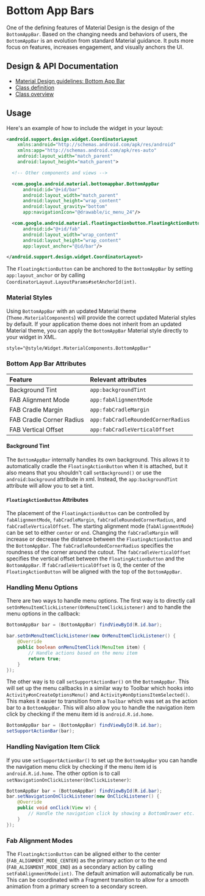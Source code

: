 <!--docs:
title: "Bottom App Bar"
layout: detail
section: components
excerpt: "A flexible toolbar designed to provide a typical Material Design experience."
iconId: bottom_app_bar
path: /catalog/bottom-app-bar/
-->

# Bottom App Bars

One of the defining features of Material Design is the design of the
`BottomAppBar`. Based on the changing needs and behaviors of users, the
`BottomAppBar` is an evolution from standard Material guidance. It puts more
focus on features, increases engagement, and visually anchors the UI.

## Design & API Documentation

-   [Material Design guidelines: Bottom App
    Bar](https://material.io/go/design-app-bar-bottom)
    <!--{: .icon-list-item.icon-list-item--spec }-->
-   [Class
    definition](https://github.com/material-components/material-components-android/tree/master/lib/java/com/google/android/material/bottomappbar/BottomAppBar.java)
    <!--{: .icon-list-item.icon-list-item--link }-->
-   [Class
    overview](https://developer.android.com/reference/com/google/android/material/bottomappbar/BottomAppBar)
    <!--{: .icon-list-item.icon-list-item--link }--> <!--{: .icon-list }-->

## Usage

Here's an example of how to include the widget in your layout:

```xml
<android.support.design.widget.CoordinatorLayout
    xmlns:android="http://schemas.android.com/apk/res/android"
    xmlns:app="http://schemas.android.com/apk/res-auto"
    android:layout_width="match_parent"
    android:layout_height="match_parent">

  <!-- Other components and views -->

  <com.google.android.material.bottomappbar.BottomAppBar
      android:id="@+id/bar"
      android:layout_width="match_parent"
      android:layout_height="wrap_content"
      android:layout_gravity="bottom"
      app:navigationIcon="@drawable/ic_menu_24"/>

  <com.google.android.material.floatingactionbutton.FloatingActionButton
      android:id="@+id/fab"
      android:layout_width="wrap_content"
      android:layout_height="wrap_content"
      app:layout_anchor="@id/bar"/>

</android.support.design.widget.CoordinatorLayout>
```

The `FloatingActionButton` can be anchored to the `BottomAppBar` by setting
`app:layout_anchor` or by calling
`CoordinatorLayout.LayoutParams#setAnchorId(int)`.

### Material Styles

Using `BottomAppBar` with an updated Material theme (`Theme.MaterialComponents`)
will provide the correct updated Material styles by default. If your application
theme does not inherit from an updated Material theme, you can apply the
`BottomAppBar` Material style directly to your widget in XML.

```xml
style="@style/Widget.MaterialComponents.BottomAppBar"
```

### Bottom App Bar Attributes

Feature                  | Relevant attributes
:----------------------- | :---------------------------------
Background Tint          | `app:backgroundTint`
FAB Alignment Mode       | `app:fabAlignmentMode`
FAB Cradle Margin        | `app:fabCradleMargin`
FAB Cradle Corner Radius | `app:fabCradleRoundedCornerRadius`
FAB Vertical Offset      | `app:fabCradleVerticalOffset`

#### Background Tint

The `BottomAppBar` internally handles its own background. This allows it to
automatically cradle the `FloatingActionButton` when it is attached, but it also
means that you shouldn't call `setBackground()` or use the `android:background`
attribute in xml. Instead, the `app:backgroundTint` attribute will allow you to
set a tint.

#### `FloatingActionButton` Attributes

The placement of the `FloatingActionButton` can be controlled by
`fabAlignmentMode`, `fabCradleMargin`, `fabCradleRoundedCornerRadius`, and
`fabCradleVerticalOffset`. The starting alignment mode (`fabAlignmentMode`) can
be set to either `center` or `end`. Changing the `fabCradleMargin` will increase
or decrease the distance between the `FloatingActionButton` and the
`BottomAppBar`. The `fabCradleRoundedCornerRadius` specifies the roundness of
the corner around the cutout. The `fabCradleVerticalOffset` specifies the
vertical offset between the `FloatingActionButton` and the `BottomAppBar`. If
`fabCradleVerticalOffset` is 0, the center of the `FloatingActionButton` will be
aligned with the top of the `BottomAppBar`.

### Handling Menu Options

There are two ways to handle menu options. The first way is to directly call
`setOnMenuItemClickListener(OnMenuItemClickListener)` and to handle the menu
options in the callback:

```java
BottomAppBar bar = (BottomAppBar) findViewById(R.id.bar);

bar.setOnMenuItemClickListener(new OnMenuItemClickListener() {
    @Override
    public boolean onMenuItemClick(MenuItem item) {
        // Handle actions based on the menu item
        return true;
    }
});
```

The other way is to call `setSupportActionBar()` on the `BottomAppBar`. This
will set up the menu callbacks in a similar way to Toolbar which hooks into
`Activity#onCreateOptionsMenu()` and `Activity#onOptionsItemSelected()`. This
makes it easier to transition from a `Toolbar` which was set as the action bar
to a `BottomAppBar`. This will also allow you to handle the navigation item
click by checking if the menu item id is `android.R.id.home`.

```java
BottomAppBar bar = (BottomAppBar) findViewById(R.id.bar);
setSupportActionBar(bar);
```

### Handling Navigation Item Click

If you use `setSupportActionBar()` to set up the `BottomAppBar` you can handle
the navigation menu click by checking if the menu item id is
`android.R.id.home`. The other option is to call
`setNavigationOnClickListener(OnClickListener)`:

```java
BottomAppBar bar = (BottomAppBar) findViewById(R.id.bar);
bar.setNavigationOnClickListener(new OnClickListener() {
    @Override
    public void onClick(View v) {
        // Handle the navigation click by showing a BottomDrawer etc.
    }
});
```

### Fab Alignment Modes

The `FloatingActionButton` can be aligned either to the center
(`FAB_ALIGNMENT_MODE_CENTER`) as the primary action or to the end
(`FAB_ALIGNMENT_MODE_END`) as a secondary action by calling
`setFabAlignmentMode(int)`. The default animation will automatically be run.
This can be coordinated with a Fragment transition to allow for a smooth
animation from a primary screen to a secondary screen.
